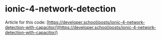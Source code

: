 # ionic-4-network-detection

Article for this code: [https://developer.school/posts/ionic-4-network-detection-with-capacitor/](https://developer.school/posts/ionic-4-network-detection-with-capacitor/)
